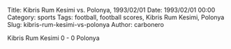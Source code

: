 Title: Kibris Rum Kesimi vs. Polonya, 1993/02/01
Date: 1993/02/01 00:00
Category: sports
Tags: football, football scores, Kibris Rum Kesimi, Polonya
Slug: kibris-rum-kesimi-vs-polonya
Author: carbonero


Kibris Rum Kesimi 0 - 0 Polonya
